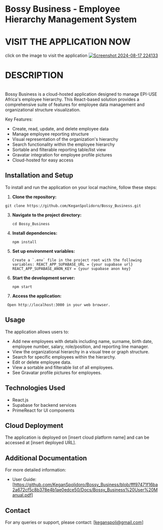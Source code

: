 # Bossy Business - Employee Hierarchy Management System

# VISIT THE APPLICATION NOW
click on the image to visit the application
[![Screenshot 2024-08-17 224133](https://github.com/user-attachments/assets/de881d8d-af13-4f4d-a674-5f7ac239b68e)](https://bossy-business.vercel.app/)

# DESCRIPTION
<br>
Bossy Business is a cloud-hosted application designed to manage EPI-USE Africa's employee hierarchy. This React-based solution provides a comprehensive suite of features for employee data management and organizational structure visualization.

Key Features:

- Create, read, update, and delete employee data
- Manage employee reporting structure
- Visual representation of the organization's hierarchy
- Search functionality within the employee hierarchy
- Sortable and filterable reporting table/list view
- Gravatar integration for employee profile pictures
- Cloud-hosted for easy access

## Installation and Setup

To install and run the application on your local machine, follow these steps:

1. **Clone the repository:**

```git clone https://github.com/KeganSpolidoro/Bossy_Business.git```

3. **Navigate to the project directory:**
   
   ```cd Bossy_Business```

5. **Install dependencies:**

   ```npm install```

7. **Set up environment variables:**
   
   ```Create a `.env` file in the project root with the following variables:
   REACT_APP_SUPABASE_URL = {your supabase url}
   REACT_APP_SUPABASE_ANON_KEY = {your supabase anon key}```

9. **Start the development server:**
    
   ```npm start```

11. **Access the application:**
    
  ``` Open http://localhost:3000 in your web browser.```

## Usage

The application allows users to:

- Add new employees with details including name, surname, birth date, employee number, salary, role/position, and reporting line manager.
- View the organizational hierarchy in a visual tree or graph structure.
- Search for specific employees within the hierarchy.
- Edit or delete employee data.
- View a sortable and filterable list of all employees.
- See Gravatar profile pictures for employees.

## Technologies Used

- React.js
- Supabase for backend services
- PrimeReact for UI components

## Cloud Deployment

The application is deployed on [insert cloud platform name] and can be accessed at [insert deployed URL].

## Additional Documentation

For more detailed information:

- User Guide: [https://github.com/KeganSpolidoro/Bossy_Business/blob/fff97471f16ba2a672cf5c8b378e4b1ae0edce50/Docs/Bossy_Business%20User%20Manual.pdf]

## Contact

For any queries or support, please contact: [keganspoli@gmail.com]
